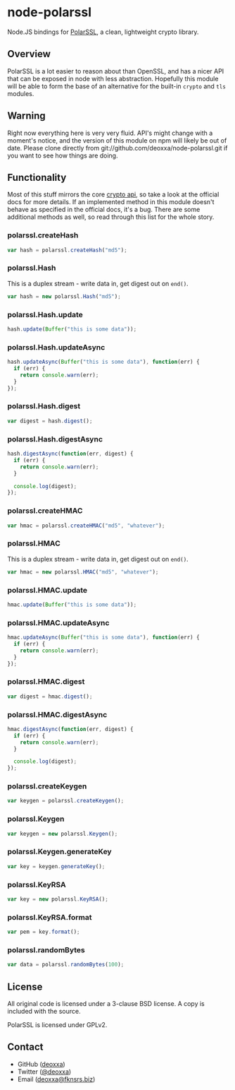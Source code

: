 node-polarssl
=============

Node.JS bindings for [PolarSSL](https://polarssl.org/), a clean, lightweight
crypto library.

Overview
--------

PolarSSL is a lot easier to reason about than OpenSSL, and has a nicer API that
can be exposed in node with less abstraction. Hopefully this module will be able
to form the base of an alternative for the built-in `crypto` and `tls` modules.

Warning
-------

Right now everything here is very very fluid. API's might change with a moment's
notice, and the version of this module on npm will likely be out of date. Please
clone directly from git://github.com/deoxxa/node-polarssl.git if you want to see
how things are doing.

Functionality
-------------

Most of this stuff mirrors the core [crypto api](http://nodejs.org/docs/latest/api/crypto.html),
so take a look at the official docs for more details. If an implemented method
in this module doesn't behave as specified in the official docs, it's a bug.
There are some additional methods as well, so read through this list for the
whole story.

### polarssl.createHash

```js
var hash = polarssl.createHash("md5");
```

### polarssl.Hash

This is a duplex stream - write data in, get digest out on `end()`.

```js
var hash = new polarssl.Hash("md5");
```

### polarssl.Hash.update

```js
hash.update(Buffer("this is some data"));
```

### polarssl.Hash.updateAsync

```js
hash.updateAsync(Buffer("this is some data"), function(err) {
  if (err) {
    return console.warn(err);
  }
});
```

### polarssl.Hash.digest

```js
var digest = hash.digest();
```

### polarssl.Hash.digestAsync

```js
hash.digestAsync(function(err, digest) {
  if (err) {
    return console.warn(err);
  }

  console.log(digest);
});
```

### polarssl.createHMAC

```js
var hmac = polarssl.createHMAC("md5", "whatever");
```

### polarssl.HMAC

This is a duplex stream - write data in, get digest out on `end()`.

```js
var hmac = new polarssl.HMAC("md5", "whatever");
```

### polarssl.HMAC.update

```js
hmac.update(Buffer("this is some data"));
```

### polarssl.HMAC.updateAsync

```js
hmac.updateAsync(Buffer("this is some data"), function(err) {
  if (err) {
    return console.warn(err);
  }
});
```

### polarssl.HMAC.digest

```js
var digest = hmac.digest();
```

### polarssl.HMAC.digestAsync

```js
hmac.digestAsync(function(err, digest) {
  if (err) {
    return console.warn(err);
  }

  console.log(digest);
});
```

### polarssl.createKeygen

```js
var keygen = polarssl.createKeygen();
```

### polarssl.Keygen

```js
var keygen = new polarssl.Keygen();
```

### polarssl.Keygen.generateKey

```js
var key = keygen.generateKey();
```

### polarssl.KeyRSA

```js
var key = new polarssl.KeyRSA();
```

### polarssl.KeyRSA.format

```js
var pem = key.format();
```

### polarssl.randomBytes

```js
var data = polarssl.randomBytes(100);
```

License
-------

All original code is licensed under a 3-clause BSD license. A copy is included
with the source.

PolarSSL is licensed under GPLv2.

Contact
-------

* GitHub ([deoxxa](http://github.com/deoxxa))
* Twitter ([@deoxxa](http://twitter.com/deoxxa))
* Email ([deoxxa@fknsrs.biz](mailto:deoxxa@fknsrs.biz))
